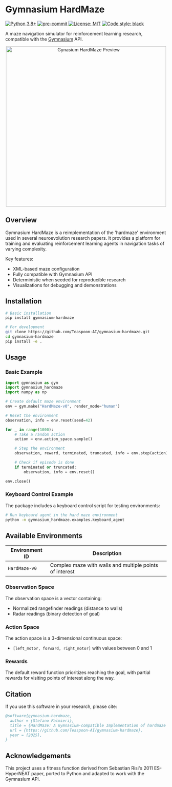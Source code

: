 # Gymnasium HardMaze

[![Python 3.8+](https://img.shields.io/badge/python-3.8+-blue.svg)](https://www.python.org/downloads/release/python-380/)
[![pre-commit](https://img.shields.io/badge/pre--commit-enabled-brightgreen?logo=pre-commit&logoColor=white)](https://pre-commit.com/)
[![License: MIT](https://img.shields.io/badge/License-MIT-yellow.svg)](https://opensource.org/licenses/MIT)
[![Code style: black](https://img.shields.io/badge/code%20style-black-000000.svg)](https://github.com/psf/black)

A maze navigation simulator for reinforcement learning research, compatible with the [Gymnasium](https://gymnasium.farama.org/) API.

<p align="center">
  <img src="https://raw.github.com/Teaspoon-AI/gymnasium-hardmaze/main/hardmaze-text.png" alt="Gynasium HardMaze Preview" width="500"/>
</p>

## Overview

Gymnasium HardMaze is a reimplementation of the 'hardmaze' environment used in several neuroevolution research papers. It provides a platform for training and evaluating reinforcement learning agents in navigation tasks of varying complexity.

Key features:
- XML-based maze configuration
- Fully compatible with Gymnasium API
- Deterministic when seeded for reproducible research
- Visualizations for debugging and demonstrations

## Installation

```bash
# Basic installation
pip install gymnasium-hardmaze

# For development
git clone https://github.com/Teaspoon-AI/gymnasium-hardmaze.git
cd gymnasium-hardmaze
pip install -e .
```

## Usage

### Basic Example

```python
import gymnasium as gym
import gymnasium_hardmaze
import numpy as np

# Create default maze environment
env = gym.make("HardMaze-v0", render_mode="human")

# Reset the environment
observation, info = env.reset(seed=42)

for _ in range(1000):
    # Take a random action
    action = env.action_space.sample()

    # Step the environment
    observation, reward, terminated, truncated, info = env.step(action)

    # Check if episode is done
    if terminated or truncated:
        observation, info = env.reset()

env.close()
```

### Keyboard Control Example

The package includes a keyboard control script for testing environments:

```bash
# Run keyboard agent in the hard maze environment
python -m gymnasium_hardmaze.examples.keyboard_agent
```

## Available Environments

| Environment ID | Description |
|----------------|-------------|
| `HardMaze-v0` | Complex maze with walls and multiple points of interest |

### Observation Space

The observation space is a vector containing:
- Normalized rangefinder readings (distance to walls)
- Radar readings (binary detection of goal)

### Action Space

The action space is a 3-dimensional continuous space:
- `[left_motor, forward, right_motor]` with values between 0 and 1

### Rewards

The default reward function prioritizes reaching the goal, with partial rewards for visiting points of interest along the way.

## Citation

If you use this software in your research, please cite:

```bibtex
@software{gymnasium-hardmaze,
  author = {Stefano Palmieri},
  title = {HardMaze: A Gymnasium-compatible Implementation of hardmaze environment},
  url = {https://github.com/Teaspoon-AI/gymnasium-hardmaze},
  year = {2025},
}
```

## Acknowledgements

This project uses a fitness function derived from Sebastian Risi's 2011 ES-HyperNEAT paper, ported to Python and adapted to work with the Gymnasium API.
